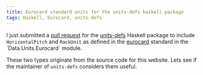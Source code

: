 ```yaml
---
title: Eurocard standard units for the units-defs haskell package
tags: Haskell, Eurocard, units-defs
---
```

I just submitted a [pull request](https://github.com/goldfirere/units-defs/pull/16)
for the [units-defs](https://github.com/goldfirere/units-defs) Haskell package to
include `HorizontalPitch` and `RackUnit` as defined in the
[eurocard](https://www.wikipedia.org/wiki/Eurocard_(printed_circuit_board)) standard
in the `Data.Units.Eurocard` module.

<!--more-->

These two types originate from the source code for this website.
Lets see if the maintainer of `units-defs` considers them useful.


